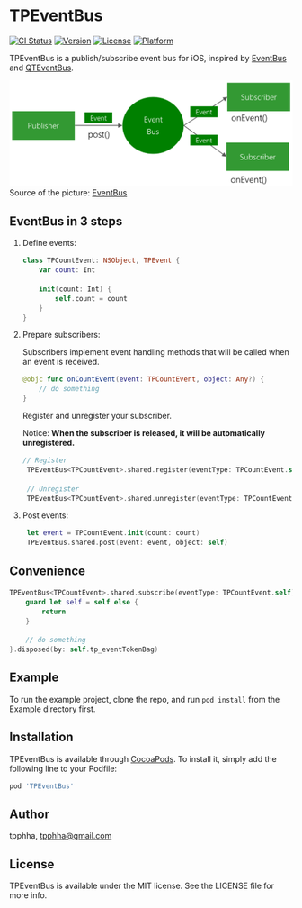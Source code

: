 # TPEventBus

[![CI Status](https://img.shields.io/travis/wanhmr/TPEventBus.svg?style=flat)](https://travis-ci.org/wanhmr/TPEventBus)
[![Version](https://img.shields.io/cocoapods/v/TPEventBus.svg?style=flat)](https://cocoapods.org/pods/TPEventBus)
[![License](https://img.shields.io/cocoapods/l/TPEventBus.svg?style=flat)](https://cocoapods.org/pods/TPEventBus)
[![Platform](https://img.shields.io/cocoapods/p/TPEventBus.svg?style=flat)](https://cocoapods.org/pods/TPEventBus)

TPEventBus is a publish/subscribe event bus for iOS, inspired by [EventBus](https://github.com/greenrobot/EventBus) and [QTEventBus](https://github.com/LeoMobileDeveloper/QTEventBus).

<img src="Static/EventBus-Publish-Subscribe.png"></img>
Source of the picture: [EventBus](https://github.com/greenrobot/EventBus)

## EventBus in 3 steps

1. Define events:

    ```swift
    class TPCountEvent: NSObject, TPEvent {
    	var count: Int
    
	    init(count: Int) {
	        self.count = count
	    }
	}
	```

2. Prepare subscribers:
  
    Subscribers implement event handling methods that will be called when an event is received.
    
    ```swift
    @objc func onCountEvent(event: TPCountEvent, object: Any?) {
    	// do something
    }
    ```
    Register and unregister your subscriber. 
    
    Notice: **When the subscriber is released, it will be automatically unregistered.**

   ```swift
   // Register
	TPEventBus<TPCountEvent>.shared.register(eventType: TPCountEvent.self, subscriber: self, selector: #selector(onCountEvent(event:object:)))
	
	// Unregister
	TPEventBus<TPCountEvent>.shared.unregister(eventType: TPCountEvent.self, subscriber: self)
	```

3. Post events:

   ```swift
	let event = TPCountEvent.init(count: count)
	TPEventBus.shared.post(event: event, object: self)
	```

## Convenience


```swift
TPEventBus<TPCountEvent>.shared.subscribe(eventType: TPCountEvent.self).onQueue(OperationQueue.main).onEvent { [weak self] (event, object) in
    guard let self = self else {
        return
    }
    
    // do something
}.disposed(by: self.tp_eventTokenBag)
```

## Example

To run the example project, clone the repo, and run `pod install` from the Example directory first.

## Installation

TPEventBus is available through [CocoaPods](https://cocoapods.org). To install
it, simply add the following line to your Podfile:

```ruby
pod 'TPEventBus'
```

## Author

tpphha, tpphha@gmail.com

## License

TPEventBus is available under the MIT license. See the LICENSE file for more info.
